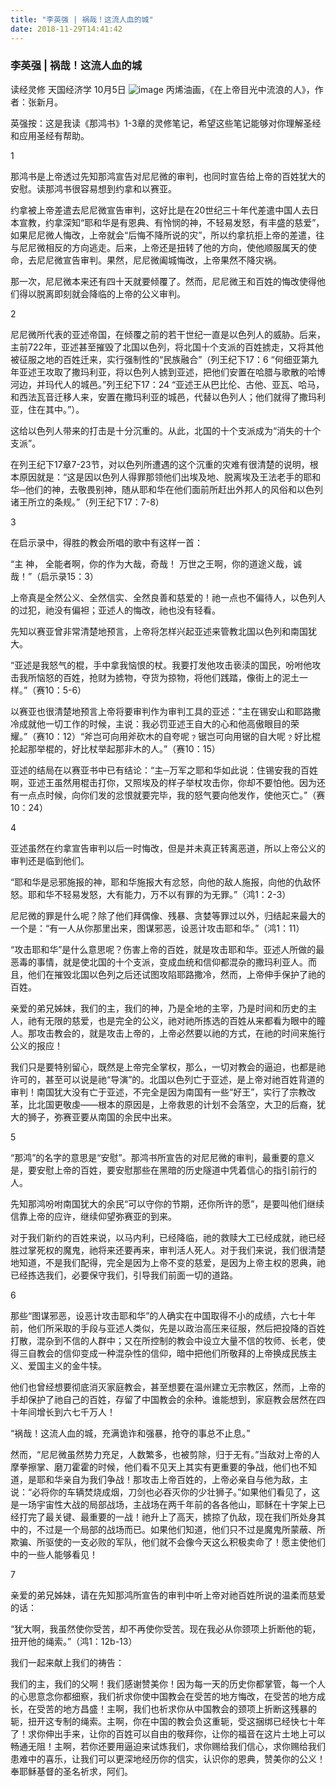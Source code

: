 ```yaml
---
title: "李英强 | 祸哉！这流人血的城"
date: 2018-11-29T14:41:42
---
```


### 李英强 | 祸哉！这流人血的城

读经灵修  天国经济学  10月5日
![image](https://user-images.githubusercontent.com/37917810/49229154-e5bbeb80-f427-11e8-8ee9-ba4871c93f9a.png)
丙烯油画，《在上帝目光中流浪的人》，作者：张新月。

英强按：这是我读《那鸿书》1-3章的灵修笔记，希望这些笔记能够对你理解圣经和应用圣经有帮助。


  1  

那鸿书是上帝透过先知那鸿宣告对尼尼微的审判，也同时宣告给上帝的百姓犹大的安慰。读那鸿书很容易想到约拿和以赛亚。

约拿被上帝差遣去尼尼微宣告审判，这好比是在20世纪三十年代差遣中国人去日本宣教，约拿深知“耶和华是有恩典、有怜悯的神，不轻易发怒，有丰盛的慈爱”，如果尼尼微人悔改，上帝就会“后悔不降所说的灾”，所以约拿抗拒上帝的差遣，往与尼尼微相反的方向逃走。后来，上帝还是扭转了他的方向，使他顺服属天的使命，去尼尼微宣告审判。果然，尼尼微阖城悔改，上帝果然不降灾祸。

那一次，尼尼微本来还有四十天就要倾覆了。然而，尼尼微王和百姓的悔改使得他们得以脱离即刻就会降临的上帝的公义审判。

  2  

尼尼微所代表的亚述帝国，在倾覆之前的若干世纪一直是以色列人的威胁。后来，主前722年，亚述甚至摧毁了北国以色列，将北国十个支派的百姓掳走，又将其他被征服之地的百姓迁来，实行强制性的“民族融合”（列王纪下17：6 “何细亚第九年亚述王攻取了撒玛利亚，将以色列人掳到亚述，把他们安置在哈腊与歌散的哈博河边，并玛代人的城邑。”列王纪下17：24 “亚述王从巴比伦、古他、亚瓦、哈马，和西法瓦音迁移人来，安置在撒玛利亚的城邑，代替以色列人；他们就得了撒玛利亚，住在其中。”）。

这给以色列人带来的打击是十分沉重的。从此，北国的十个支派成为“消失的十个支派”。

在列王纪下17章7-23节，对以色列所遭遇的这个沉重的灾难有很清楚的说明，根本原因就是：“这是因以色列人得罪那领他们出埃及地、脱离埃及王法老手的耶和华─他们的神，去敬畏别神，随从耶和华在他们面前所赶出外邦人的风俗和以色列诸王所立的条规。”（列王纪下17：7-8）

  3  

在启示录中，得胜的教会所唱的歌中有这样一首：

“主 神， 全能者啊，你的作为大哉，奇哉！
万世之王啊，你的道途义哉，诚哉！”（启示录15：3）

上帝真是全然公义、全然信实、全然良善和慈爱的！祂一点也不偏待人，以色列人的过犯，祂没有偏袒；亚述人的悔改，祂也没有轻看。

先知以赛亚曾非常清楚地预言，上帝将怎样兴起亚述来管教北国以色列和南国犹大。

“亚述是我怒气的棍，手中拿我恼恨的杖。我要打发他攻击亵渎的国民，吩咐他攻击我所恼怒的百姓，抢财为掳物，夺货为掠物，将他们践踏，像街上的泥土一样。”（赛10：5-6）

以赛亚也很清楚地预言上帝将要审判作为审判工具的亚述：“主在锡安山和耶路撒冷成就他一切工作的时候，主说：我必罚亚述王自大的心和他高傲眼目的荣耀。”（赛10：12）“斧岂可向用斧砍木的自夸呢﹖锯岂可向用锯的自大呢﹖好比棍抡起那举棍的，好比杖举起那非木的人。”（赛10：15）

亚述的结局在以赛亚书中已有结论：“主─万军之耶和华如此说：住锡安我的百姓啊，亚述王虽然用棍击打你，又照埃及的样子举杖攻击你，你却不要怕他。因为还有一点点时候，向你们发的忿恨就要完毕，我的怒气要向他发作，使他灭亡。”（赛10：24）

  4  

亚述虽然在约拿宣告审判以后一时悔改，但是并未真正转离恶道，所以上帝公义的审判还是临到他们。

“耶和华是忌邪施报的神，耶和华施报大有忿怒，向他的敌人施报，向他的仇敌怀怒。耶和华不轻易发怒，大有能力，万不以有罪的为无罪。”（鸿1：2-3）

尼尼微的罪是什么呢？除了他们拜偶像、残暴、贪婪等罪过以外，归结起来最大的一个是：“有一人从你那里出来，图谋邪恶，设恶计攻击耶和华。”（鸿1：11）

“攻击耶和华”是什么意思呢？伤害上帝的百姓，就是攻击耶和华。亚述人所做的最恶毒的事情，就是使北国的十个支派，变成血统和信仰都混杂的撒玛利亚人。而且，他们在摧毁北国以色列之后还试图攻陷耶路撒冷，然而，上帝伸手保护了祂的百姓。

亲爱的弟兄姊妹，我们的主，我们的神，乃是全地的主宰，乃是时间和历史的主人，祂有无限的慈爱，也是完全的公义，祂对祂所拣选的百姓从来都看为眼中的瞳人。那攻击教会的，就是攻击上帝的，上帝必然要以祂的方式，在祂的时间来施行公义的报应！

我们只是要特别留心，既然是上帝完全掌权，那么，一切对教会的逼迫，也都是祂许可的，甚至可以说是祂“导演”的。北国以色列亡于亚述，是上帝对祂百姓背道的审判！南国犹大没有亡于亚述，不完全是因为南国有一些“好王”，实行了宗教改革，比北国更敬虔——根本的原因是，上帝救恩的计划不会落空，大卫的后裔，犹大的狮子，弥赛亚要从南国的余民中出来。

  5  

“那鸿”的名字的意思是“安慰”。那鸿书所宣告的对尼尼微的审判，最重要的意义是，要安慰上帝的百姓，要安慰那些在黑暗的历史隧道中凭着信心的指引前行的人。

先知那鸿吩咐南国犹大的余民“可以守你的节期，还你所许的愿”，是要叫他们继续信靠上帝的应许，继续仰望弥赛亚的到来。

对于我们新约的百姓来说，以马内利，已经降临，祂的救赎大工已经成就，祂已经胜过掌死权的魔鬼，祂将来还要再来，审判活人死人。对于我们来说，我们很清楚地知道，不是我们配得，完全是因为上帝不变的慈爱，是因为上帝主权的恩典，祂已经拣选我们，必要保守我们，引导我们前面一切的道路。

  6  

那些“图谋邪恶，设恶计攻击耶和华”的人确实在中国取得不小的成绩，六七十年前，他们所采取的手段与亚述人类似，先是以政治高压来征服，然后把投降的百姓打散，混杂到不信的人群中；又在所控制的教会中设立大量不信的牧师、长老，使得三自教会的信仰变成一种混杂性的信仰，暗中把他们所敬拜的上帝换成民族主义、爱国主义的金牛犊。

他们也曾经想要彻底消灭家庭教会，甚至想要在温州建立无宗教区，然而，上帝的手却保护了祂自己的百姓，存留了中国教会的余种。谁能想到，家庭教会居然在四十年间增长到六七千万人！

“祸哉！这流人血的城，充满诡诈和强暴，抢夺的事总不止息。”

然而，“尼尼微虽然势力充足，人数繁多，也被剪除，归于无有。”当敌对上帝的人摩拳擦掌、磨刀霍霍的时候，他们看不见天上其实有更重要的争战，他们也不知道，是耶和华亲自为我们争战！那攻击上帝百姓的，上帝必亲自与他为敌，主说：“必将你的车辆焚烧成烟，刀剑也必吞灭你的少壮狮子。”如果他们看见了，这是一场宇宙性大战的局部战场，主战场在两千年前的各各他山，耶稣在十字架上已经打完了最关键、最重要的一战！祂升上了高天，掳掠了仇敌，现在我们所处身其中的，不过是一个局部的战场而已。如果他们知道，他们只不过是魔鬼所蒙蔽、所欺骗、所驱使的一支必败的军队，他们就不会像今天这么积极卖命了！愿主使他们中的一些人能够看见！

  7  

亲爱的弟兄姊妹，请在先知那鸿所宣告的审判中听上帝对祂百姓所说的温柔而慈爱的话：

“犹大啊，我虽然使你受苦，却不再使你受苦。现在我必从你颈项上折断他的轭，扭开他的绳索。”（鸿1：12b-13）

我们一起来献上我们的祷告：

我们的主，我们的父啊！我们感谢赞美你！因为每一天的历史你都掌管，每一个人的心思意念你都细察，我们祈求你使中国教会在受苦的地方悔改，在受苦的地方成长，在受苦的地方昌盛！主啊，我们也祈求你从中国教会的颈项上折断这残暴的轭，扭开这专制的绳索。主啊，你在中国的教会负这重轭，受这捆绑已经快七十年了！求你伸出手来，让你的百姓可以自由的敬拜你，让你的福音在这片土地上可以畅通无阻！主啊，若你还要用逼迫来试炼我们，求你赐给我们信心，求你赐给我们患难中的喜乐，让我们可以更深地经历你的信实，认识你的恩典，赞美你的公义！奉耶稣基督的圣名祈求，阿们。
